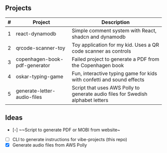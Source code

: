 ## Projects

| # | Project | Description |
|---|---------|-------------|
| 1 | react-dynamodb | Simple comment system with React, shadcn and dynamodb |
| 2 | qrcode-scanner-toy | Toy application for my kid. Uses a QR code scanner as controls |
| 3 | copenhagen-book-pdf-generator | Failed project to generate a PDF from the Copenhagen book |
| 4 | oskar-typing-game | Fun, interactive typing game for kids with confetti and sound effects |
| 5 | generate-letter-audio-files | Script that uses AWS Polly to generate audio files for Swedish alphabet letters |

## Ideas

* [-] ~~Script to generate PDF or MOBI from website~
* [ ] CLI to generate instructions for vibe-projects (this repo)
* [x] Generate audio files from AWS Polly

